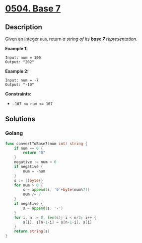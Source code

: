 # [0504. Base 7](https://leetcode-cn.com/problems/base-7/)



## Description


Given an integer `num`, return *a string of its **base 7** representation*.

 

**Example 1:**

```
Input: num = 100
Output: "202"
```

**Example 2:**

```
Input: num = -7
Output: "-10"
```

 

**Constraints:**

- `-107 <= num <= 107`







## Solutions

<!-- tabs:start -->

### **Golang**

```go
func convertToBase7(num int) string {
    if num == 0 {
        return "0"
    }
    negative := num < 0
    if negative {
        num = -num
    }
    s := []byte{}
    for num > 0 {
        s = append(s, '0'+byte(num%7))
        num /= 7
    }
    if negative {
        s = append(s, '-')
    }
    for i, n := 0, len(s); i < n/2; i++ {
        s[i], s[n-1-i] = s[n-1-i], s[i]
    }
    return string(s)
}
```

<!-- tabs:end -->